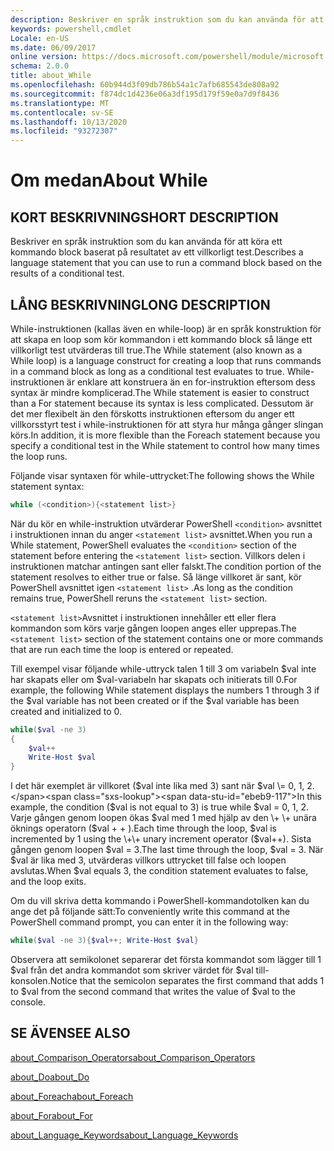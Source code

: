 ```yaml
---
description: Beskriver en språk instruktion som du kan använda för att köra ett kommando block baserat på resultatet av ett villkorligt test.
keywords: powershell,cmdlet
Locale: en-US
ms.date: 06/09/2017
online version: https://docs.microsoft.com/powershell/module/microsoft.powershell.core/about/about_while?view=powershell-7.1&WT.mc_id=ps-gethelp
schema: 2.0.0
title: about_While
ms.openlocfilehash: 60b944d3f09db786b54a1c7afb685543de808a92
ms.sourcegitcommit: f874dc1d4236e06a3df195d179f59e0a7d9f8436
ms.translationtype: MT
ms.contentlocale: sv-SE
ms.lasthandoff: 10/13/2020
ms.locfileid: "93272307"
---
```

# <a name="about-while"></a><span data-ttu-id="ebeb9-104">Om medan</span><span class="sxs-lookup"><span data-stu-id="ebeb9-104">About While</span></span>

## <a name="short-description"></a><span data-ttu-id="ebeb9-105">KORT BESKRIVNING</span><span class="sxs-lookup"><span data-stu-id="ebeb9-105">SHORT DESCRIPTION</span></span>
<span data-ttu-id="ebeb9-106">Beskriver en språk instruktion som du kan använda för att köra ett kommando block baserat på resultatet av ett villkorligt test.</span><span class="sxs-lookup"><span data-stu-id="ebeb9-106">Describes a language statement that you can use to run a command block based on the results of a conditional test.</span></span>

## <a name="long-description"></a><span data-ttu-id="ebeb9-107">LÅNG BESKRIVNING</span><span class="sxs-lookup"><span data-stu-id="ebeb9-107">LONG DESCRIPTION</span></span>

<span data-ttu-id="ebeb9-108">While-instruktionen (kallas även en while-loop) är en språk konstruktion för att skapa en loop som kör kommandon i ett kommando block så länge ett villkorligt test utvärderas till true.</span><span class="sxs-lookup"><span data-stu-id="ebeb9-108">The While statement (also known as a While loop) is a language construct for creating a loop that runs commands in a command block as long as a conditional test evaluates to true.</span></span> <span data-ttu-id="ebeb9-109">While-instruktionen är enklare att konstruera än en for-instruktion eftersom dess syntax är mindre komplicerad.</span><span class="sxs-lookup"><span data-stu-id="ebeb9-109">The While statement is easier to construct than a For statement because its syntax is less complicated.</span></span> <span data-ttu-id="ebeb9-110">Dessutom är det mer flexibelt än den förskotts instruktionen eftersom du anger ett villkorsstyrt test i while-instruktionen för att styra hur många gånger slingan körs.</span><span class="sxs-lookup"><span data-stu-id="ebeb9-110">In addition, it is more flexible than the Foreach statement because you specify a conditional test in the While statement to control how many times the loop runs.</span></span>

<span data-ttu-id="ebeb9-111">Följande visar syntaxen för while-uttrycket:</span><span class="sxs-lookup"><span data-stu-id="ebeb9-111">The following shows the While statement syntax:</span></span>

```powershell
while (<condition>){<statement list>}
```

<span data-ttu-id="ebeb9-112">När du kör en while-instruktion utvärderar PowerShell `<condition>` avsnittet i instruktionen innan du anger `<statement list>` avsnittet.</span><span class="sxs-lookup"><span data-stu-id="ebeb9-112">When you run a While statement, PowerShell evaluates the `<condition>` section of the statement before entering the `<statement list>` section.</span></span> <span data-ttu-id="ebeb9-113">Villkors delen i instruktionen matchar antingen sant eller falskt.</span><span class="sxs-lookup"><span data-stu-id="ebeb9-113">The condition portion of the statement resolves to either true or false.</span></span> <span data-ttu-id="ebeb9-114">Så länge villkoret är sant, kör PowerShell avsnittet igen `<statement list>` .</span><span class="sxs-lookup"><span data-stu-id="ebeb9-114">As long as the condition remains true, PowerShell reruns the `<statement list>` section.</span></span>

<span data-ttu-id="ebeb9-115">`<statement list>`Avsnittet i instruktionen innehåller ett eller flera kommandon som körs varje gången loopen anges eller upprepas.</span><span class="sxs-lookup"><span data-stu-id="ebeb9-115">The `<statement list>` section of the statement contains one or more commands that are run each time the loop is entered or repeated.</span></span>

<span data-ttu-id="ebeb9-116">Till exempel visar följande while-uttryck talen 1 till 3 om variabeln $val inte har skapats eller om $val-variabeln har skapats och initierats till 0.</span><span class="sxs-lookup"><span data-stu-id="ebeb9-116">For example, the following While statement displays the numbers 1 through 3 if the $val variable has not been created or if the $val variable has been created and initialized to 0.</span></span>

```powershell
while($val -ne 3)
{
    $val++
    Write-Host $val
}
```

<span data-ttu-id="ebeb9-117">I det här exemplet är villkoret ($val inte lika med 3) sant när $val \= 0, 1, 2.</span><span class="sxs-lookup"><span data-stu-id="ebeb9-117">In this example, the condition ($val is not equal to 3) is true while $val \= 0, 1, 2.</span></span> <span data-ttu-id="ebeb9-118">Varje gången genom loopen ökas $val med 1 med hjälp av den \+ \+ unära öknings operatorn ($val \+ \+ ).</span><span class="sxs-lookup"><span data-stu-id="ebeb9-118">Each time through the loop, $val is incremented by 1 using the \+\+ unary increment operator ($val\+\+).</span></span> <span data-ttu-id="ebeb9-119">Sista gången genom loopen $val \= 3.</span><span class="sxs-lookup"><span data-stu-id="ebeb9-119">The last time through the loop, $val \= 3.</span></span> <span data-ttu-id="ebeb9-120">När $val är lika med 3, utvärderas villkors uttrycket till false och loopen avslutas.</span><span class="sxs-lookup"><span data-stu-id="ebeb9-120">When $val equals 3, the condition statement evaluates to false, and the loop exits.</span></span>

<span data-ttu-id="ebeb9-121">Om du vill skriva detta kommando i PowerShell-kommandotolken kan du ange det på följande sätt:</span><span class="sxs-lookup"><span data-stu-id="ebeb9-121">To conveniently write this command at the PowerShell command prompt, you can enter it in the following way:</span></span>

```powershell
while($val -ne 3){$val++; Write-Host $val}
```

<span data-ttu-id="ebeb9-122">Observera att semikolonet separerar det första kommandot som lägger till 1 $val från det andra kommandot som skriver värdet för $val till-konsolen.</span><span class="sxs-lookup"><span data-stu-id="ebeb9-122">Notice that the semicolon separates the first command that adds 1 to $val from the second command that writes the value of $val to the console.</span></span>

## <a name="see-also"></a><span data-ttu-id="ebeb9-123">SE ÄVEN</span><span class="sxs-lookup"><span data-stu-id="ebeb9-123">SEE ALSO</span></span>

[<span data-ttu-id="ebeb9-124">about_Comparison_Operators</span><span class="sxs-lookup"><span data-stu-id="ebeb9-124">about_Comparison_Operators</span></span>](about_Comparison_Operators.md)

[<span data-ttu-id="ebeb9-125">about_Do</span><span class="sxs-lookup"><span data-stu-id="ebeb9-125">about_Do</span></span>](about_Do.md)

[<span data-ttu-id="ebeb9-126">about_Foreach</span><span class="sxs-lookup"><span data-stu-id="ebeb9-126">about_Foreach</span></span>](about_Foreach.md)

[<span data-ttu-id="ebeb9-127">about_For</span><span class="sxs-lookup"><span data-stu-id="ebeb9-127">about_For</span></span>](about_For.md)

[<span data-ttu-id="ebeb9-128">about_Language_Keywords</span><span class="sxs-lookup"><span data-stu-id="ebeb9-128">about_Language_Keywords</span></span>](about_Language_Keywords.md)

